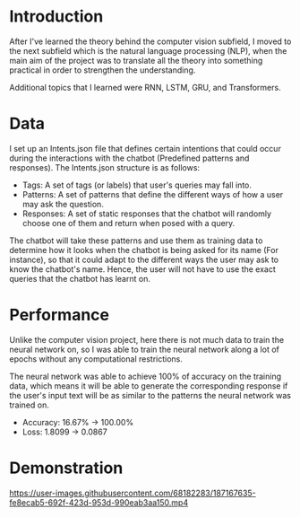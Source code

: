 # Introduction
After I've learned the theory behind the computer vision subfield, I moved to the next subfield which is the natural language processing (NLP), when the main aim of the project was to translate all the theory into something practical in order to strengthen the understanding.

Additional topics that I learned were RNN, LSTM, GRU, and Transformers.

# Data
I set up an Intents.json file that defines certain intentions that could occur during the interactions with the chatbot (Predefined patterns and responses).
The Intents.json structure is as follows:
* Tags: A set of tags (or labels) that user's queries may fall into.
* Patterns: A set of patterns that define the different ways of how a user may ask the question.
* Responses: A set of static responses that the chatbot will randomly choose one of them and return when posed with a query.

The chatbot will take these patterns and use them as training data to determine how it looks when the chatbot is being asked for its name (For instance), so that it could adapt to the different ways the user may ask to know the chatbot's name. Hence, the user will not have to use the exact queries that the chatbot has learnt on.

# Performance
Unlike the computer vision project, here there is not much data to train the neural network on, so I was able to train the neural network along a lot of epochs without any computational restrictions.

The neural network was able to achieve 100% of accuracy on the training data, which means it will be able to generate the corresponding response if the user's input text will be as similar to the patterns the neural network was trained on.

* Accuracy: 16.67% -> 100.00%
* Loss: 1.8099 -> 0.0867

# Demonstration
https://user-images.githubusercontent.com/68182283/187167635-fe8ecab5-692f-423d-953d-990eab3aa150.mp4
